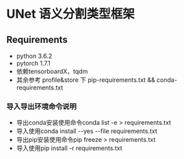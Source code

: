 <!--
 * @Author: zhonzxad
 * @Date: 2021-06-24 10:10:02
 * @LastEditTime: 2021-12-16 21:15:18
 * @LastEditors: zhonzxad
-->
# UNet 语义分割类型框架

## Requirements
* python 3.6.2
* pytorch 1.7.1
* 依赖tensorboardX，tqdm
* 其余参考 profile&store 下 pip-requirements.txt && conda-requirements.txt

### 导入导出环境命令说明
* 导出conda安装使用命令conda list -e > requirements.txt 
* 导入使用conda install --yes --file requirements.txt
* 导出pip安装使用命令pip freeze > requirements.txt
* 导入使用pip install -r requirements.txt
